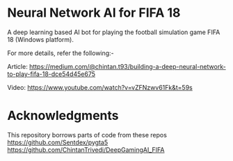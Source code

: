 # Neural Network AI for FIFA 18
A deep learning based AI bot for playing the football simulation game FIFA 18 (Windows platform).

For more details, refer the following:-

Article: https://medium.com/@chintan.t93/building-a-deep-neural-network-to-play-fifa-18-dce54d45e675

Video: https://www.youtube.com/watch?v=vZFNzwv61Fk&t=59s


# Acknowledgments
This repository borrows parts of code from these repos
https://github.com/Sentdex/pygta5
https://github.com/ChintanTrivedi/DeepGamingAI_FIFA
